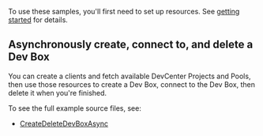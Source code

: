 To use these samples, you'll first need to set up resources. See [getting started](https://github.com/Azure/azure-sdk-for-net/blob/main/sdk/devcenter/Azure.DevCenter/README.md#getting-started) for details.

## <scenario> Asynchronously create, connect to, and delete a Dev Box

You can create a clients and fetch available DevCenter Projects and Pools, then use those resources to create a Dev Box, connect to the Dev Box, then delete it when you're finished. 

To see the full example source files, see:
* [CreateDeleteDevBoxAsync](https://github.com/Azure/azure-sdk-for-net/blob/main/sdk/devcenter/Azure.DevCenter/tests/Samples/Sample_CreateDeleteDevBoxAsync.cs)
